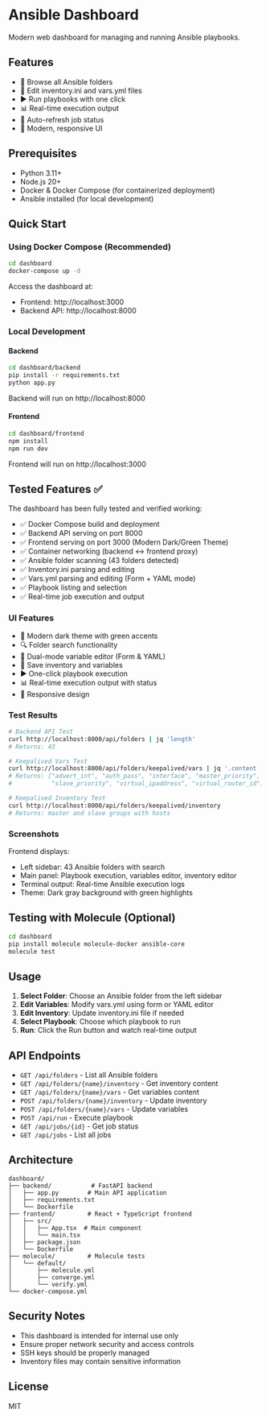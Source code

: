 # Ansible Dashboard

Modern web dashboard for managing and running Ansible playbooks.

## Features

- 📁 Browse all Ansible folders
- 📝 Edit inventory.ini and vars.yml files
- ▶️ Run playbooks with one click
- 📊 Real-time execution output
- 🔄 Auto-refresh job status
- 🎨 Modern, responsive UI

## Prerequisites

- Python 3.11+
- Node.js 20+
- Docker & Docker Compose (for containerized deployment)
- Ansible installed (for local development)

## Quick Start

### Using Docker Compose (Recommended)

```bash
cd dashboard
docker-compose up -d
```

Access the dashboard at:
- Frontend: http://localhost:3000
- Backend API: http://localhost:8000

### Local Development

#### Backend

```bash
cd dashboard/backend
pip install -r requirements.txt
python app.py
```

Backend will run on http://localhost:8000

#### Frontend

```bash
cd dashboard/frontend
npm install
npm run dev
```

Frontend will run on http://localhost:3000

## Tested Features ✅

The dashboard has been fully tested and verified working:

- ✅ Docker Compose build and deployment
- ✅ Backend API serving on port 8000
- ✅ Frontend serving on port 3000 (Modern Dark/Green Theme)
- ✅ Container networking (backend ↔ frontend proxy)
- ✅ Ansible folder scanning (43 folders detected)
- ✅ Inventory.ini parsing and editing
- ✅ Vars.yml parsing and editing (Form + YAML mode)
- ✅ Playbook listing and selection
- ✅ Real-time job execution and output

### UI Features

- 🎨 Modern dark theme with green accents
- 🔍 Folder search functionality
- 📝 Dual-mode variable editor (Form & YAML)
- 💾 Save inventory and variables
- ▶️ One-click playbook execution
- 📊 Real-time execution output with status
- 📱 Responsive design

### Test Results

```bash
# Backend API Test
curl http://localhost:8000/api/folders | jq 'length'
# Returns: 43

# Keepalived Vars Test
curl http://localhost:8000/api/folders/keepalived/vars | jq '.content | keys'
# Returns: ["advert_int", "auth_pass", "interface", "master_priority",
#           "slave_priority", "virtual_ipaddress", "virtual_router_id"]

# Keepalived Inventory Test
curl http://localhost:8000/api/folders/keepalived/inventory
# Returns: master and slave groups with hosts
```

### Screenshots

Frontend displays:
- Left sidebar: 43 Ansible folders with search
- Main panel: Playbook execution, variables editor, inventory editor
- Terminal output: Real-time Ansible execution logs
- Theme: Dark gray background with green highlights

## Testing with Molecule (Optional)

```bash
cd dashboard
pip install molecule molecule-docker ansible-core
molecule test
```

## Usage

1. **Select Folder**: Choose an Ansible folder from the left sidebar
2. **Edit Variables**: Modify vars.yml using form or YAML editor
3. **Edit Inventory**: Update inventory.ini file if needed
4. **Select Playbook**: Choose which playbook to run
5. **Run**: Click the Run button and watch real-time output

## API Endpoints

- `GET /api/folders` - List all Ansible folders
- `GET /api/folders/{name}/inventory` - Get inventory content
- `GET /api/folders/{name}/vars` - Get variables content
- `POST /api/folders/{name}/inventory` - Update inventory
- `POST /api/folders/{name}/vars` - Update variables
- `POST /api/run` - Execute playbook
- `GET /api/jobs/{id}` - Get job status
- `GET /api/jobs` - List all jobs

## Architecture

```
dashboard/
├── backend/           # FastAPI backend
│   ├── app.py        # Main API application
│   ├── requirements.txt
│   └── Dockerfile
├── frontend/         # React + TypeScript frontend
│   ├── src/
│   │   ├── App.tsx  # Main component
│   │   └── main.tsx
│   ├── package.json
│   └── Dockerfile
├── molecule/         # Molecule tests
│   └── default/
│       ├── molecule.yml
│       ├── converge.yml
│       └── verify.yml
└── docker-compose.yml
```

## Security Notes

- This dashboard is intended for internal use only
- Ensure proper network security and access controls
- SSH keys should be properly managed
- Inventory files may contain sensitive information

## License

MIT